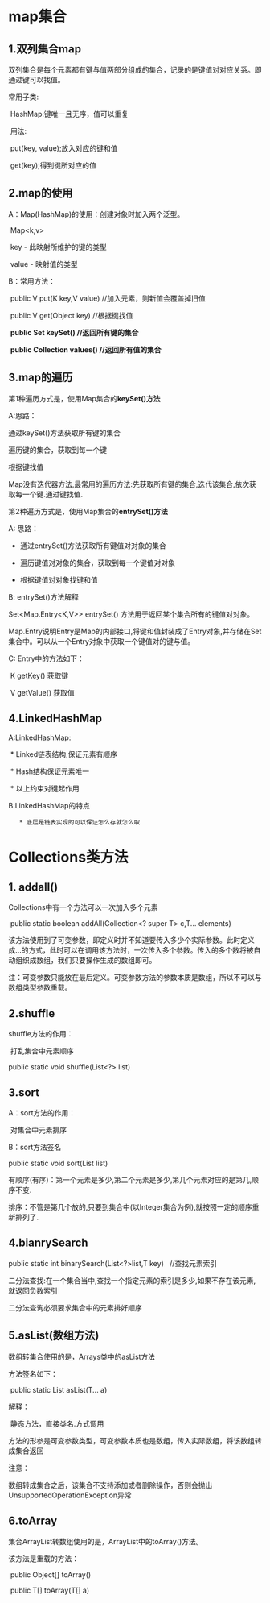 # map集合

## 1.双列集合map

​	双列集合是每个元素都有键与值两部分组成的集合，记录的是键值对对应关系。即通过键可以找值。 

常用子类:

​	HashMap:键唯一且无序，值可以重复 

​	用法:

​		put(key, value);放入对应的键和值

​		get(key);得到键所对应的值



## 2.map的使用

A：Map(HashMap)的使用：创建对象时加入两个泛型。

​	Map<k,v>

​	key - 此映射所维护的键的类型

​	value - 映射值的类型

B：常用方法：

​	public V put(K key,V value)          //加入元素，则新值会覆盖掉旧值

​	public V get(Object key)                  //根据键找值

​	****public Set<K> keySet()                    //返回所有键的集合****

​	****public Collection<V> values()       //返回所有值的集合****



## 3.map的遍历

第1种遍历方式是，使用Map集合的**keySet()方法**

A:思路：

   通过keySet()方法获取所有键的集合

   遍历键的集合，获取到每一个键

   根据键找值

​	 Map没有迭代器方法,最常用的遍历方法:先获取所有键的集合,迭代该集合,依次获取每一个键.通过键找值. 



第2种遍历方式是，使用Map集合的**entrySet()方法**

A: 思路：

   * 通过entrySet()方法获取所有键值对对象的集合

   * 遍历键值对对象的集合，获取到每一个键值对对象

   * 根据键值对对象找键和值

B: entrySet()方法解释

   Set<Map.Entry<K,V>> entrySet() 方法用于返回某个集合所有的键值对对象。

   Map.Entry说明Entry是Map的内部接口,将键和值封装成了Entry对象,并存储在Set集合中。可以从一个Entry对象中获取一个键值对的键与值。

C: Entry中的方法如下：

​      K getKey()      获取键

​      V getValue()    获取值



## 4.LinkedHashMap

A:LinkedHashMap:

​       * Linked链表结构,保证元素有顺序

​       * Hash结构保证元素唯一

​       * 以上约束对键起作用

B:LinkedHashMap的特点

       * 底层是链表实现的可以保证怎么存就怎么取



# Collections类方法

## 1. addall()

Collections中有一个方法可以一次加入多个元素

​       public static <T> boolean addAll(Collection<? super T> c,T... elements)

​       该方法使用到了可变参数，即定义时并不知道要传入多少个实际参数。此时定义成...的方式，此时可以在调用该方法时，一次传入多个参数。传入的多个数将被自动组织成数组，我们只要操作生成的数组即可。

​       注：可变参数只能放在最后定义。可变参数方法的参数本质是数组，所以不可以与数组类型参数重载。

## 2.shuffle

shuffle方法的作用：

​       打乱集合中元素顺序

public static void shuffle(List<?> list)            

## 3.sort

A：sort方法的作用：

​	对集合中元素排序

B：sort方法签名

 public static <T> void sort(List<T> list)

​	有顺序(有序)：第一个元素是多少,第二个元素是多少,第几个元素对应的是第几,顺序不变.

排序：不管是第几个放的,只要到集合中(以Integer集合为例),就按照一定的顺序重新排列了. 

## 4.bianrySearch

public static <T> int binarySearch(List<?>list,T key)   //查找元素索引

二分法查找:在一个集合当中,查找一个指定元素的索引是多少,如果不存在该元素,就返回负数索引 

二分法查询必须要求集合中的元素排好顺序 

## 5.asList(数组方法)

数组转集合使用的是，Arrays类中的asList方法

方法签名如下：

​       public static <T> List<T> asList(T... a)

解释：

​       静态方法，直接类名.方式调用

​       方法的形参是可变参数类型，可变参数本质也是数组，传入实际数组，将该数组转成集合返回

注意：

​       数组转成集合之后，该集合不支持添加或者删除操作，否则会抛出UnsupportedOperationException异常

## 6.toArray

集合ArrayList转数组使用的是，ArrayList中的toArray()方法。

该方法是重载的方法：

​       public Object[] toArray()

​       public <T> T[] toArray(T[] a)